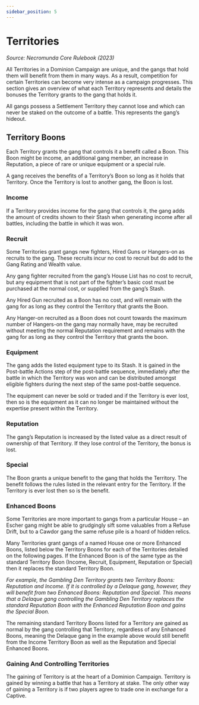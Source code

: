 ```yaml
---
sidebar_position: 5
---
```


# Territories
_Source: Necromunda Core Rulebook (2023)_

All Territories in a Dominion Campaign are unique, and the gangs that hold them will benefit from them in many ways. As a result, competition for certain Territories can become very intense as a campaign progresses. This section gives an overview of what each Territory represents and details the bonuses the Territory grants to the gang that holds it.

All gangs possess a Settlement Territory they cannot lose and which can never be staked on the outcome of a battle. This represents the gang’s hideout.

Territory Boons[​](#territory-boons "Direct link to Territory Boons")
---------------------------------------------------------------------

Each Territory grants the gang that controls it a benefit called a Boon. This Boon might be income, an additional gang member, an increase in Reputation, a piece of rare or unique equipment or a special rule.

A gang receives the benefits of a Territory’s Boon so long as it holds that Territory. Once the Territory is lost to another gang, the Boon is lost.

### Income[​](#income "Direct link to Income")

If a Territory provides income for the gang that controls it, the gang adds the amount of credits shown to their Stash when generating income after all battles, including the battle in which it was won.

### Recruit[​](#recruit "Direct link to Recruit")

Some Territories grant gangs new fighters, Hired Guns or Hangers-on as recruits to the gang. These recruits incur no cost to recruit but do add to the Gang Rating and Wealth value.

Any gang fighter recruited from the gang’s House List has no cost to recruit, but any equipment that is not part of the fighter’s basic cost must be purchased at the normal cost, or supplied from the gang’s Stash.

Any Hired Gun recruited as a Boon has no cost, and will remain with the gang for as long as they control the Territory that grants the Boon.

Any Hanger-on recruited as a Boon does not count towards the maximum number of Hangers-on the gang may normally have, may be recruited without meeting the normal Reputation requirement and remains with the gang for as long as they control the Territory that grants the boon.

### Equipment[​](#equipment "Direct link to Equipment")

The gang adds the listed equipment type to its Stash. It is gained in the Post-battle Actions step of the post-battle sequence, immediately after the battle in which the Territory was won and can be distributed amongst eligible fighters during the next step of the same post-battle sequence.

The equipment can never be sold or traded and if the Territory is ever lost, then so is the equipment as it can no longer be maintained without the expertise present within the Territory.

### Reputation[​](#reputation "Direct link to Reputation")

The gang’s Reputation is increased by the listed value as a direct result of ownership of that Territory. If they lose control of the Territory, the bonus is lost.

### Special[​](#special "Direct link to Special")

The Boon grants a unique benefit to the gang that holds the Territory. The benefit follows the rules listed in the relevant entry for the Territory. If the Territory is ever lost then so is the benefit.

### Enhanced Boons[​](#enhanced-boons "Direct link to Enhanced Boons")

Some Territories are more important to gangs from a particular House – an Escher gang might be able to grudgingly sift some valuables from a Refuse Drift, but to a Cawdor gang the same refuse pile is a hoard of hidden relics.

Many Territories grant gangs of a named House one or more Enhanced Boons, listed below the Territory Boons for each of the Territories detailed on the following pages. If the Enhanced Boon is of the same type as the standard Territory Boon (Income, Recruit, Equipment, Reputation or Special) then it replaces the standard Territory Boon.

_For example, the Gambling Den Territory grants two Territory Boons: Reputation and Income. If it is controlled by a Delaque gang, however, they will benefit from two Enhanced Boons: Reputation and Special. This means that a Delaque gang controlling the Gambling Den Territory replaces the standard Reputation Boon with the Enhanced Reputation Boon and gains the Special Boon._

The remaining standard Territory Boons listed for a Territory are gained as normal by the gang controlling that Territory, regardless of any Enhanced Boons, meaning the Delaque gang in the example above would still benefit from the Income Territory Boon as well as the Reputation and Special Enhanced Boons.

### Gaining And Controlling Territories[​](#gaining-and-controlling-territories "Direct link to Gaining And Controlling Territories")

The gaining of Territory is at the heart of a Dominion Campaign. Territory is gained by winning a battle that has a Territory at stake. The only other way of gaining a Territory is if two players agree to trade one in exchange for a Captive.
